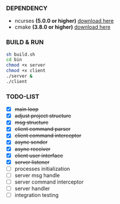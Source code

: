 ### DEPENDENCY

- ncurses **(5.0.0 or higher)** [download here](http://ftp.gnu.org/gnu/ncurses)
- cmake **(3.8.0 or higher)** [download here](https://cmake.org/download/)

### BUILD & RUN

```sh
sh build.sh
cd bin
chmod +x server
chmod +x client
./server &
./client
```

### TODO-LIST

- [x] ~~main loop~~
- [x] ~~adjust project structure~~
- [x] ~~msg structure~~
- [x] ~~client command parser~~
- [x] ~~client command interceptor~~
- [x] ~~async sender~~
- [x] ~~async receiver~~
- [x] ~~client user interface~~
- [x] ~~server listener~~
- [ ] processes initialization
- [ ] server msg handle
- [ ] server command interceptor
- [ ] server handler
- [ ] integration testing
